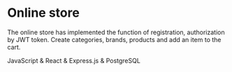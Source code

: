 # Online store
The online store has implemented the function of registration, authorization by JWT token. Create categories, brands, products and add an item to the cart.
<p>JavaScript & React & Express.js & PostgreSQL</p>
